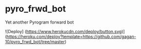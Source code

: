 # pyro_frwd_bot
Yet another Pyrogram forward bot 


![Deploy]
(https://www.herokucdn.com/deploy/button.svg)](https://heroku.com/deploy?template=https://github.com/gagan-10/pyro_frwd_bot/tree/master)
